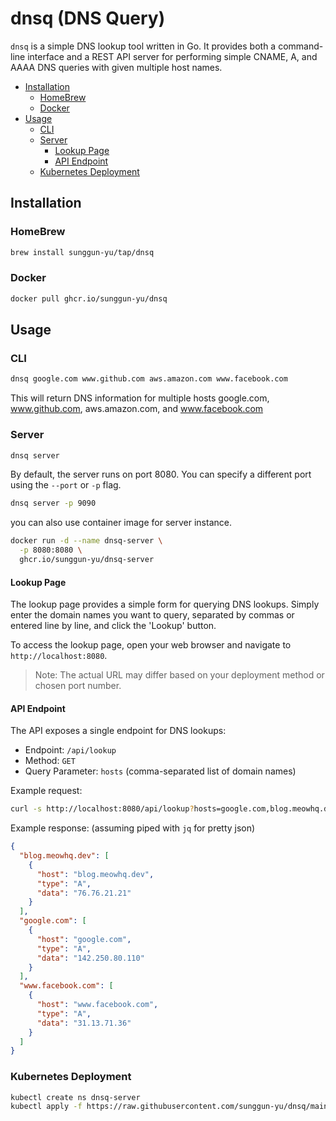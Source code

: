 # dnsq (DNS Query)

`dnsq` is a simple DNS lookup tool written in Go. It provides both a command-line interface and a REST API server for performing simple CNAME, A, and AAAA DNS queries with given multiple host names.

- [Installation](#installation)
  - [HomeBrew](#homebrew)
  - [Docker](#docker)
- [Usage](#usage)
  - [CLI](#cli)
  - [Server](#server)
    - [Lookup Page](#lookup-page)
    - [API Endpoint](#api-endpoint)
  - [Kubernetes Deployment](#kubernetes-deployment)

## Installation

### HomeBrew

```bash
brew install sunggun-yu/tap/dnsq
```

### Docker

```bash
docker pull ghcr.io/sunggun-yu/dnsq
```

## Usage

### CLI

```bash
dnsq google.com www.github.com aws.amazon.com www.facebook.com
```

This will return DNS information for multiple hosts google.com, www.github.com, aws.amazon.com, and www.facebook.com

### Server

```bash
dnsq server
```

By default, the server runs on port 8080. You can specify a different port using the `--port` or `-p` flag.

```bash
dnsq server -p 9090
```

you can also use container image for server instance.

```bash
docker run -d --name dnsq-server \
  -p 8080:8080 \
  ghcr.io/sunggun-yu/dnsq-server
```

#### Lookup Page

The lookup page provides a simple form for querying DNS lookups. Simply enter the domain names you want to query, separated by commas or entered line by line, and click the 'Lookup' button.

To access the lookup page, open your web browser and navigate to `http://localhost:8080`.

> Note: The actual URL may differ based on your deployment method or chosen port number.

#### API Endpoint

The API exposes a single endpoint for DNS lookups:

- Endpoint: `/api/lookup`
- Method: `GET`
- Query Parameter: `hosts` (comma-separated list of domain names)

Example request:

```bash
curl -s http://localhost:8080/api/lookup?hosts=google.com,blog.meowhq.dev,www.facebook.com
```

Example response: (assuming piped with `jq` for pretty json)

```json
{
  "blog.meowhq.dev": [
    {
      "host": "blog.meowhq.dev",
      "type": "A",
      "data": "76.76.21.21"
    }
  ],
  "google.com": [
    {
      "host": "google.com",
      "type": "A",
      "data": "142.250.80.110"
    }
  ],
  "www.facebook.com": [
    {
      "host": "www.facebook.com",
      "type": "A",
      "data": "31.13.71.36"
    }
  ]
}
```

### Kubernetes Deployment

```bash
kubectl create ns dnsq-server
kubectl apply -f https://raw.githubusercontent.com/sunggun-yu/dnsq/main/manifests/install.yaml
```

